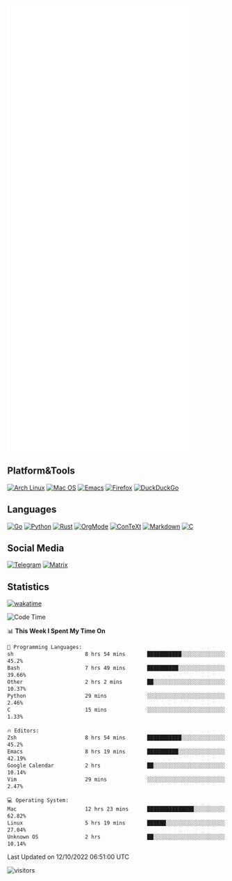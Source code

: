 ![Metrics](https://github.com/SteamedFish/SteamedFish/blob/master/github-metrics.svg)

## Platform&Tools

[![Arch Linux](https://img.shields.io/badge/ArchLinux-1793D1?logo=arch-linux&logoColor=fff&style=flat-square)](https://archlinux.org/)
[![Mac OS](https://img.shields.io/badge/MacOS-000000?style=flat-square&logo=macos&logoColor=F0F0F0)](https://www.apple.com/macos/)
[![Emacs](https://img.shields.io/badge/Emacs-%237F5AB6.svg?&style=flat-square&logo=gnu-emacs&logoColor=white)](https://www.gnu.org/software/emacs/)
[![Firefox](https://img.shields.io/badge/Firefox-FF7139?style=flat-square&logo=Firefox-Browser&logoColor=white)](https://firefox.com/)
[![DuckDuckGo](https://img.shields.io/badge/DuckDuckGo-DE5833?style=flat-square&logo=DuckDuckGo&logoColor=white)](https://duckduckgo.com/)

## Languages

[![Go](https://img.shields.io/badge/Golang-%2300ADD8.svg?style=flat-square&logo=go&logoColor=white)](https://golang.org/)
[![Python](https://img.shields.io/badge/Python-3670A0?style=flat-square&logo=python&logoColor=ffdd54)](https://www.python.org/)
[![Rust](https://img.shields.io/badge/Rust-%23000000.svg?style=flat-square&logo=rust&logoColor=white)](https://www.rust-lang.org/)
[![OrgMode](https://img.shields.io/badge/OrgMode-%23000000.svg?style=flat-square&logo=org&logoColor=white)](https://orgmode.org/)
[![ConTeXt](https://img.shields.io/badge/ConTeXt-%23008080.svg?style=flat-square&logo=latex&logoColor=white)](https://contextgarden.net/)
[![Markdown](https://img.shields.io/badge/MarkDown-%23000000.svg?style=flat-square&logo=markdown&logoColor=white)](https://daringfireball.net/projects/markdown/)
[![C](https://img.shields.io/badge/C-%2300599C.svg?style=flat-square&logo=c&logoColor=white)](https://www.iso.org/standard/74528.html)

## Social Media
[![Telegram](https://img.shields.io/badge/SteamedFish-2CA5E0?style=social&logo=telegram&logoColor=white)](https://t.me/SteamedFish)
[![Matrix](https://img.shields.io/badge/SteamedFish-2CA5E0?style=social&logo=matrix&logoColor=black)](https://matrix.to/#/@i:steamedfish.org)

## Statistics
[![wakatime](https://wakatime.com/badge/user/168280d6-fcf2-4b4f-ad3a-dc4612f35b38.svg)](https://wakatime.com/@168280d6-fcf2-4b4f-ad3a-dc4612f35b38)

<!--START_SECTION:waka-->
![Code Time](http://img.shields.io/badge/Code%20Time-2%2C058%20hrs%2040%20mins-blue)

📊 **This Week I Spent My Time On** 

```text
💬 Programming Languages: 
sh                       8 hrs 54 mins       ███████████░░░░░░░░░░░░░░   45.2% 
Bash                     7 hrs 49 mins       ██████████░░░░░░░░░░░░░░░   39.66% 
Other                    2 hrs 2 mins        ██░░░░░░░░░░░░░░░░░░░░░░░   10.37% 
Python                   29 mins             ░░░░░░░░░░░░░░░░░░░░░░░░░   2.46% 
C                        15 mins             ░░░░░░░░░░░░░░░░░░░░░░░░░   1.33%

🔥 Editors: 
Zsh                      8 hrs 54 mins       ███████████░░░░░░░░░░░░░░   45.2% 
Emacs                    8 hrs 19 mins       ██████████░░░░░░░░░░░░░░░   42.19% 
Google Calendar          2 hrs               ██░░░░░░░░░░░░░░░░░░░░░░░   10.14% 
Vim                      29 mins             ░░░░░░░░░░░░░░░░░░░░░░░░░   2.47%

💻 Operating System: 
Mac                      12 hrs 23 mins      ███████████████░░░░░░░░░░   62.82% 
Linux                    5 hrs 19 mins       ██████░░░░░░░░░░░░░░░░░░░   27.04% 
Unknown OS               2 hrs               ██░░░░░░░░░░░░░░░░░░░░░░░   10.14%

```


 Last Updated on 12/10/2022 06:51:00 UTC
<!--END_SECTION:waka-->

![visitors](https://visitor-badge.laobi.icu/badge?page_id=SteamedFish.SteamedFish)
